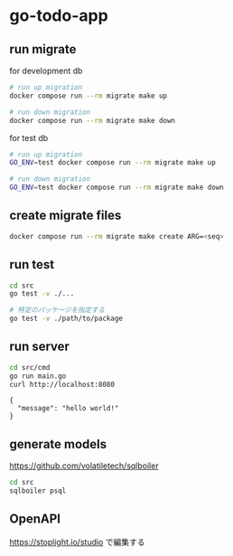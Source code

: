 # go-todo-app

## run migrate
for development db

```sh
# run up migration
docker compose run --rm migrate make up

# run down migration
docker compose run --rm migrate make down
```

for test db

```sh
# run up migration
GO_ENV=test docker compose run --rm migrate make up

# run down migration
GO_ENV=test docker compose run --rm migrate make down
```


## create migrate files
```sh
docker compose run --rm migrate make create ARG=<seq>
```

## run test
```sh
cd src
go test -v ./...

# 特定のパッケージを指定する
go test -v ./path/to/package
```

## run server
```sh
cd src/cmd
go run main.go
curl http://localhost:8080
```

```
{
  "message": "hello world!"
}
```

## generate models
https://github.com/volatiletech/sqlboiler

```sh
cd src
sqlboiler psql
```

## OpenAPI
https://stoplight.io/studio で編集する
